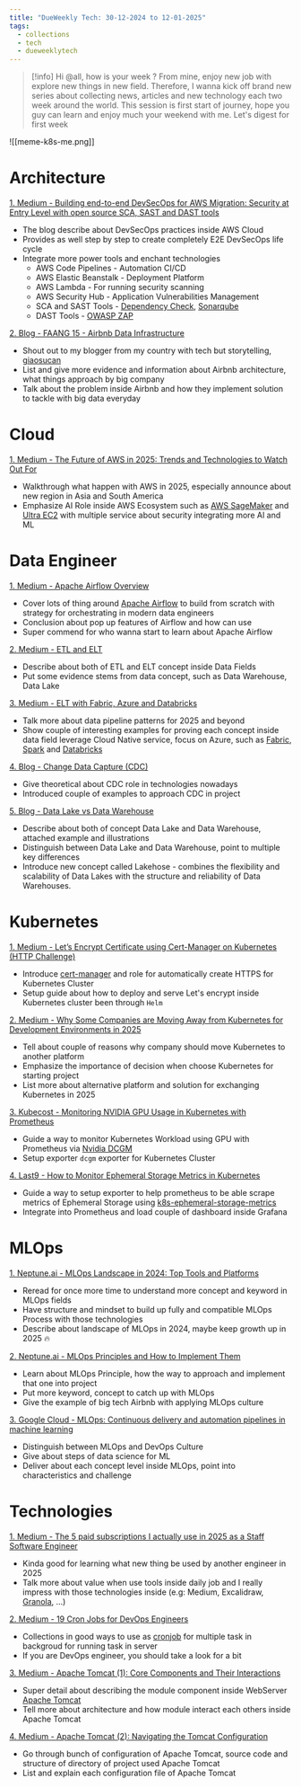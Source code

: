 ```yaml
---
title: "DueWeekly Tech: 30-12-2024 to 12-01-2025"
tags:
  - collections
  - tech
  - dueweeklytech
---
```

>[!info]
>Hi @all, how is your week ? From mine, enjoy new job with explore new things in new field. Therefore, I wanna kick off brand new series about collecting news, articles and new technology each two week around the world. This session is first start of journey, hope you guy can learn and enjoy much your weekend with me. Let's digest for first week

![[meme-k8s-me.png]]

# Architecture

[1. Medium - Building end-to-end DevSecOps for AWS Migration: Security at Entry Level with open source SCA, SAST and DAST tools](https://medium.com/@akhilmittal510/building-end-to-end-devsecops-for-aws-migration-security-at-entry-level-with-open-source-sca-sast-919480423fc1)

- The blog describe about DevSecOps practices inside AWS Cloud
- Provides as well step by step to create completely E2E DevSecOps life cycle
- Integrate more power tools and enchant technologies
	- AWS Code Pipelines - Automation CI/CD
	- AWS Elastic Beanstalk - Deployment Platform
	- AWS Lambda - For running security scanning
	- AWS Security Hub - Application Vulnerabilities Management
	- SCA and SAST Tools - [Dependency Check](https://owasp.org/www-project-dependency-check/), [Sonarqube](https://www.sonarsource.com/products/sonarqube/)
	- DAST Tools - [OWASP ZAP](https://www.zaproxy.org/)

[2. Blog - FAANG 15 - Airbnb Data Infrastructure](https://www.giaosucan.com/2025/01/faang-15-airbnb-data-infrastructure.html)

- Shout out to my blogger from my country with tech but storytelling, [giaosucan](https://www.giaosucan.com/p/about-me.html)
- List and give more evidence and information about Airbnb architecture, what things approach by big company
- Talk about the problem inside Airbnb and how they implement solution to tackle with big data everyday
# Cloud

[1. Medium - The Future of AWS in 2025: Trends and Technologies to Watch Out For](https://medium.com/gitconnected/the-future-of-aws-in-2025-trends-and-technologies-to-watch-out-for-574f9717b8e6)

- Walkthrough what happen with AWS in 2025, especially announce about new region in Asia and South America
- Emphasize AI Role inside AWS Ecosystem such as [AWS SageMaker](https://aws.amazon.com/sagemaker/) and [Ultra EC2](https://aws.amazon.com/ec2/ultraclusters/) with multiple service about security integrating more AI and ML
# Data Engineer

[1. Medium - Apache Airflow Overview](https://medium.com/data-engineer-things/apache-airflow-overview-61c939abe126)

- Cover lots of thing around [Apache Airflow](https://airflow.apache.org/) to build from scratch with strategy for orchestrating in modern data engineers
- Conclusion about pop up features of Airflow and how can use
- Super commend for who wanna start to learn about Apache Airflow

[2. Medium - ETL and ELT](https://blog.det.life/etl-and-elt-965ca3bc0175)

- Describe about both of ETL and ELT concept inside Data Fields
- Put some evidence stems from data concept, such as Data Warehouse, Data Lake

[3. Medium - ELT with Fabric, Azure and Databricks](https://medium.com/@hugolu87/elt-with-fabric-azure-and-databricks-2b49f148428f)

- Talk more about data pipeline patterns for 2025 and beyond
- Show couple of interesting examples for proving each concept inside data field leverage Cloud Native service, focus on Azure, such as [Fabric](https://learn.microsoft.com/en-us/fabric/get-started/microsoft-fabric-overview), [Spark](https://spark.apache.org/) and [Databricks](https://www.databricks.com/)

[4. Blog - Change Data Capture (CDC)](https://luminousmen.com/post/change-data-capture/)

- Give theoretical about CDC role in technologies nowadays
- Introduced couple of examples to approach CDC in project

[5. Blog - Data Lake vs Data Warehouse](https://luminousmen.com/post/data-lake-vs-data-warehouse)

- Describe about both of concept Data Lake and Data Warehouse, attached example and illustrations
- Distinguish between Data Lake and Data Warehouse, point to multiple key differences
- Introduce new concept called Lakehose - combines the flexibility and scalability of Data Lakes with the structure and reliability of Data Warehouses.
# Kubernetes

[1. Medium - Let’s Encrypt Certificate using Cert-Manager on Kubernetes (HTTP Challenge)](https://medium.com/@manojit123/lets-encrypt-certificate-using-cert-manager-on-kubernetes-http-challenge-687ce3718baf)

- Introduce [cert-manager](https://github.com/cert-manager/cert-manager) and role for automatically create HTTPS for Kubernetes Cluster
- Setup guide about how to deploy and serve Let's encrypt inside Kubernetes cluster been through `Helm`

[2. Medium - Why Some Companies are Moving Away from Kubernetes for Development Environments in 2025](https://medium.com/@PlanB./why-some-companies-are-moving-away-from-kubernetes-for-development-environments-in-2025-1f44b4fd4f3f)

- Tell about couple of reasons why company should move Kubernetes to another platform
- Emphasize the importance of decision when choose Kubernetes for starting project
- List more about alternative platform and solution for exchanging Kubernetes in 2025

[3. Kubecost - Monitoring NVIDIA GPU Usage in Kubernetes with Prometheus](https://blog.kubecost.com/blog/nvidia-gpu-usage/)

- Guide a way to monitor Kubernetes Workload using GPU with Prometheus via [Nvidia DCGM](https://developer.nvidia.com/dcgm)
- Setup exporter `dcgm` exporter for Kubernetes Cluster

[4. Last9 - How to Monitor Ephemeral Storage Metrics in Kubernetes](https://last9.io/blog/monitor-ephemeral-storage-metrics-in-kubernetes/)

- Guide a way to setup exporter to help prometheus to be able scrape metrics of Ephemeral Storage using [k8s-ephemeral-storage-metrics](https://jmcgrath207.github.io/k8s-ephemeral-storage-metrics/chart)
- Integrate into Prometheus and load couple of dashboard inside Grafana
# MLOps

[1. Neptune.ai - MLOps Landscape in 2024: Top Tools and Platforms](https://neptune.ai/blog/mlops-tools-platforms-landscape)

- Reread for once more time to understand more concept and keyword in MLOps fields
- Have structure and mindset to build up fully and compatible MLOps Process with those technologies
- Describe about landscape of MLOps in 2024, maybe keep growth up in 2025 🔥

[2. Neptune.ai - MLOps Principles and How to Implement Them](https://neptune.ai/blog/mlops-principles)

- Learn about MLOps Principle, how the way to approach and implement that one into project
- Put more keyword, concept to catch up with MLOps
- Give the example of big tech Airbnb with applying MLOps culture

[3. Google Cloud - MLOps: Continuous delivery and automation pipelines in machine learning](https://cloud.google.com/architecture/mlops-continuous-delivery-and-automation-pipelines-in-machine-learning)

- Distinguish between MLOps and DevOps Culture
- Give about steps of data science for ML
- Deliver about each concept level inside MLOps, point into characteristics and challenge
# Technologies

[1. Medium - The 5 paid subscriptions I actually use in 2025 as a Staff Software Engineer](https://levelup.gitconnected.com/the-5-paid-subscriptions-i-actually-use-in-2025-as-a-staff-software-engineer-98033c94566e)

- Kinda good for learning what new thing be used by another engineer in 2025
- Talk more about value when use tools inside daily job and I really impress with those technologies inside (e.g: Medium, Excalidraw, [Granola](https://www.granola.ai/), ...)

[2. Medium - 19 Cron Jobs for DevOps Engineers](https://blog.devops.dev/19-cron-jobs-for-devops-engineers-261a49c797b7)

- Collections in good ways to use as [cronjob](https://crontab.guru/) for multiple task in backgroud for running task in server
- If you are DevOps engineer, you should take a look for a bit

[3. Medium - Apache Tomcat (1): Core Components and Their Interactions](https://medium.com/@jiminbyun/apache-tomcat-1-core-components-and-their-interactions-939f1f476544)

- Super detail about describing the module component inside WebServer [Apache Tomcat](https://tomcat.apache.org/)
- Tell more about architecture and how module interact each others inside Apache Tomcat

[4. Medium - Apache Tomcat (2): Navigating the Tomcat Configuration](https://jiminbyun.medium.com/navigating-the-tomcat-configuration-2-deff9b7e3a01)

- Go through bunch of configuration of Apache Tomcat, source code and structure of directory of project used Apache Tomcat
- List and explain each configuration file of Apache Tomcat
